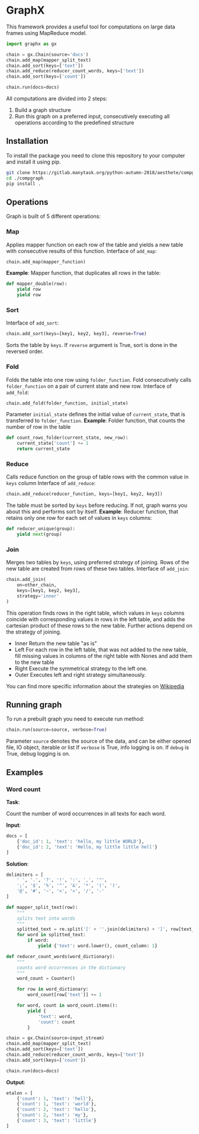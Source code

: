 # GraphX

This framework provides a useful tool for computations on large data frames using MapReduce model.
```python
import graphx as gx

chain = gx.Chain(source='docs')
chain.add_map(mapper_split_text)
chain.add_sort(keys=['text'])
chain.add_reduce(reducer_count_words, keys=['text'])
chain.add_sort(keys=['count'])

chain.run(docs=docs)
```
All computations are divided into 2 steps:
1) Build a graph structure
2) Run this graph on a preferred input, consecutively executing all operations according to the predefined structure

## Installation

To install the package you need to clone this repository to your computer and install it using pip.
```bash
git clone https://gitlab.manytask.org/python-autumn-2018/aesthete/compgraph.git
cd ./compgraph
pip install .
```

## Operations

Graph is built of 5 different operations:
### Map
Applies mapper function on each row of the table and yields a new table with consecutive results of this function.
Interface of `add_map`:
```python
chain.add_map(mapper_function)
```
  **Example**:
  Mapper function, that duplicates all rows in the table:
  ```python
  def mapper_double(row):
      yield row
      yield row
  ```
### Sort
Interface of `add_sort`:
```python
chain.add_sort(keys=[key1, key2, key3], reverse=True)
```
Sorts the table by `keys`. If `reverse` argument is True, sort is done in the reversed order.
### Fold
Folds the table into one row using `folder_function`. Fold consecutively calls `folder_function` on a pair of current state and new row.
Interface of `add_fold`:
```python
chain.add_fold(folder_function, initial_state)
```
Parameter `initial_state` defines the initial value of `current_state`, that is transferred to `folder_function`.
**Example**:
Folder function, that counts the number of row in the table
```python
def count_rows_folder(current_state, new_row):
	current_state['count'] += 1
	return current_state
```
### Reduce
Calls reduce function on the group of table rows with the common value in `keys` column
Interface of `add_reduce`:
```python
chain.add_reduce(reducer_function, keys=[key1, key2, key3])
```
The table must be sorted by `keys` before reducing. If not, graph warns you about this and performs sort by itself.
**Example**:
Reducer function, that retains only one row for each set of values in `keys` columns:
```python
def reducer_unique(group):
	yield next(group)
```
### Join
Merges two tables by `keys`, using preferred strategy of joining. Rows of the new table are created from rows of these two tables.
Interface of `add_join`:
```python
chain.add_join(
	on=other_chain,
	keys=[key1, key2, key3],
	strategy='inner'
)
```
This operation finds rows in the right table, which values in `keys` columns coincide with corresponding values in rows in the left table, and adds the cartesian product of these rows to the new table.
Further actions depend on the strategy of joining.
- Inner
Return the new table "as is"
- Left
For each row in the left table, that was not added to the new table, fill missing values in columns of the right table with Nones and add them to the new table
- Right
Execute the symmetrical strategy to the left one.
- Outer
Executes left and right strategy simultaneously.

You can find more specific information about the strategies on [Wikipedia](https://en.wikipedia.org/wiki/Join_(SQL))

## Running graph

To run a prebuilt graph you need to execute run method:
```python
chain.run(source=source, verbose=True)
```
Parameter `source` denotes the source of the data, and can be either opened file, IO object, iterable or list
If `verbose` is True, info logging is on.
If `debug` is True, debug logging is on.

## Examples
### Word count
**Task**:

Count the number of word occurrences in all texts for each word.

**Input**:
```python
docs = [
	{'doc_id': 1, 'text': 'hello, my little WORLD'},
	{'doc_id': 2, 'text': 'Hello, my little little hell'}
]
```
**Solution**:
```python
delimiters = [
    ' ', '.', '?', '!', ':', ',', '"',
    ';', '$', '%', '^', '&', '*', '(', ')',
    '@', '#', '~', '<', '>', '/', '-'
]

def mapper_split_text(row):
	"""
	splits text into words
	"""
    splitted_text = re.split('[' + ''.join(delimiters) + ']', row[text_column])
    for word in splitted_text:
        if word:
            yield {'text': word.lower(), count_column: 1}

def reducer_count_words(word_dictionary):
	"""
	counts word occurrences in the dictionary
	"""
    word_count = Counter()

    for row in word_dictionary:
        word_count[row['text']] += 1

    for word, count in word_count.items():
        yield {
            'text': word,
            'count': count
        }

chain = gx.Chain(source=input_stream)
chain.add_map(mapper_split_text)
chain.add_sort(keys=['text'])
chain.add_reduce(reducer_count_words, keys=['text'])
chain.add_sort(keys=['count'])

chain.run(docs=docs)
```
**Output**:
```python
etalon = [
    {'count': 1, 'text': 'hell'},
    {'count': 1, 'text': 'world'},
    {'count': 2, 'text': 'hello'},
    {'count': 2, 'text': 'my'},
    {'count': 3, 'text': 'little'}
]
```
